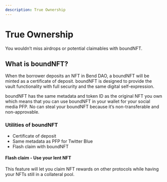 ```yaml
---
description: True Ownership
---
```


# True Ownership

You wouldn’t miss airdrops or potential claimables with boundNFT.&#x20;

## What is boundNFT?&#x20;

When the borrower deposits an NFT in Bend DAO, a boundNFT will be minted as a certificate of deposit. boundNFT is designed to provide the vault functionality with full security and the same digital self-expression.

boundNFT has the same metadata and token ID as the original NFT you own which means that you can use boundNFT in your wallet for your social media PFP. No can steal your boundNFT because it’s non-transferable and non-approvable.

### Utilities of boundNFT&#x20;

* Certificate of deposit&#x20;
* Same metadata as PFP for Twitter Blue&#x20;
* Flash claim with boundNFT

#### Flash claim - Use your lent NFT

This feature will let you claim NFT rewards on other protocols while having your NFTs still in a collateral pool.
